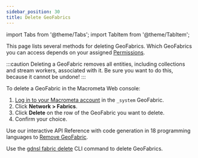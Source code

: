 ```yaml
---
sidebar_position: 30
title: Delete GeoFabrics
---
```


import Tabs from '@theme/Tabs';
import TabItem from '@theme/TabItem';

This page lists several methods for deleting GeoFabrics. Which GeoFabrics you can access depends on your assigned [Permissions](../account-management/permissions/index.md).

:::caution
Deleting a GeoFabric removes all entities, including collections and stream workers, associated with it. Be sure you want to do this, because it cannot be undone!
:::

<Tabs groupId="operating-systems">
<TabItem value="console" label="Web Console">

To delete a GeoFabric in the Macrometa Web console:

1. [Log in to your Macrometa account](https://auth.paas.macrometa.io/) in the `_system` GeoFabric.
2. Click **Network > Fabrics**.
3. Click **Delete** on the row of the GeoFabric you want to delete.
4. Confirm your choice.

</TabItem>
<TabItem value="api" label="REST API">

Use our interactive API Reference with code generation in 18 programming languages to [Remove GeoFabric](https://macrometa.com/docs/api#/operations/DropGeo-fabric).

</TabItem>
<TabItem value="cli" label="CLI">

Use the [gdnsl fabric delete](../cli/fabrics-cli.md#gdnsl-fabric-delete) CLI command to delete GeoFabrics.

</TabItem>
</Tabs>
